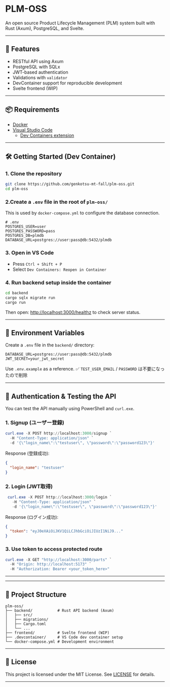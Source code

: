 # PLM-OSS

An open source Product Lifecycle Management (PLM) system built with Rust (Axum), PostgreSQL, and Svelte.

---

## 🚀 Features

- RESTful API using Axum
- PostgreSQL with SQLx
- JWT-based authentication
- Validations with `validator`
- DevContainer support for reproducible development
- Svelte frontend (WIP)

---

## 📦 Requirements

- [Docker](https://www.docker.com/)
- [Visual Studio Code](https://code.visualstudio.com/)
  - [Dev Containers extension](https://marketplace.visualstudio.com/items?itemName=ms-vscode-remote.remote-containers)

---

## 🛠️ Getting Started (Dev Container)

### 1. Clone the repository

```bash
git clone https://github.com/genkotsu-mt-fall/plm-oss.git
cd plm-oss
```

### 2.Create a `.env` file in the root of `plm-oss/`

This is used by `docker-compose.yml` to configure the database connection.

```env
# .env
POSTGRES_USER=user
POSTGRES_PASSWORD=pass
POSTGRES_DB=plmdb
DATABASE_URL=postgres://user:pass@db:5432/plmdb
```

### 3. Open in VS Code

- Press `Ctrl + Shift + P`
- Select `Dev Containers: Reopen in Container`

### 4. Run backend setup inside the container

```bash
cd backend
cargo sqlx migrate run
cargo run
```

Then open: [http://localhost:3000/healthz](http://localhost:3000/healthz) to check server status.

---

## 🔐 Environment Variables

Create a `.env` file in the `backend/` directory:

```env
DATABASE_URL=postgres://user:pass@db:5432/plmdb
JWT_SECRET=your_jwt_secret
```

Use `.env.example` as a reference.
✅ `TEST_USER_EMAIL` / `PASSWORD` は不要になったので削除

---

## 🔑 Authentication & Testing the API

You can test the API manually using PowerShell and `curl.exe`.

### 1. Signup (ユーザー登録)

```powershell
curl.exe -X POST http://localhost:3000/signup `
  -H "Content-Type: application/json" `
  -d '{\"login_name\":\"testuser\", \"password\":\"password123\"}'
```

Response (登録成功):

```json
{
  "login_name": "testuser"
}
```

### 2. Login (JWT取得)

```powershell
 curl.exe -X POST http://localhost:3000/login `
   -H "Content-Type: application/json" `
   -d '{\"login_name\":\"testuser\", \"password\":\"password123\"}'
```

Response (ログイン成功):
```json
{
  "token": "eyJ0eXAiOiJKV1QiLCJhbGciOiJIUzI1NiJ9..."
}
```

### 3. Use token to access protected route

```powershell
curl.exe -X GET "http://localhost:3000/parts" `
  -H "Origin: http://localhost:5173" `
  -H "Authorization: Bearer <your_token_here>"
```

---

<!-- ## 🧪 Run Tests

```bash
cd backend
cargo test
``` -->

---

## 📁 Project Structure

```
plm-oss/
├── backend/           # Rust API backend (Axum)
│   ├── src/
│   ├── migrations/
│   ├── Cargo.toml
│   └── ...
├── frontend/          # Svelte frontend (WIP)
├── .devcontainer/     # VS Code dev container setup
└── docker-compose.yml # Development environment
```

---

## 📖 License

This project is licensed under the MIT License. See [LICENSE](LICENSE) for details.

---